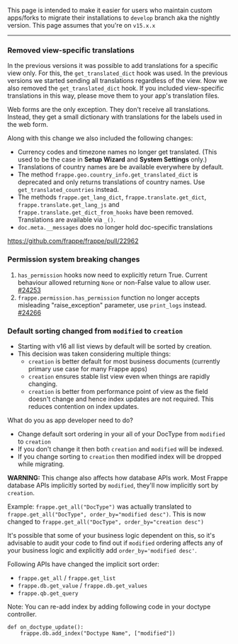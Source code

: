 This page is intended to make it easier for users who maintain custom apps/forks to migrate their installations to `develop` branch aka the nightly version. This page assumes that you're on `v15.x.x`

---

### Removed view-specific translations

In the previous versions it was possible to add translations for a specific view only. For this, the `get_translated_dict` hook was used. In the previous versions we started sending all translations regardless of the view. Now we also removed the `get_translated_dict` hook. If you included view-specific translations in this way, please move them to your app's translation files.

Web forms are the only exception. They don't receive all translations. Instead, they get a small dictionary with translations for the labels used in the web form.

Along with this change we also included the following changes:

- Currency codes and timezone names no longer get translated. (This used to be the case in **Setup Wizard** and **System Settings** only.)
- Translations of country names are be available everywhere by default. 
- The method `frappe.geo.country_info.get_translated_dict` is deprecated and only returns translations of country names. Use `get_translated_countries` instead.
- The methods `frappe.get_lang_dict`, `frappe.translate.get_dict`, `frappe.translate.get_lang_js` and `frappe.translate.get_dict_from_hooks` have been removed. Translations are available via `_()`.
- `doc.meta.__messages` does no longer hold doc-specific translations

https://github.com/frappe/frappe/pull/22962


### Permission system breaking changes

1. `has_permission` hooks now need to explicitly return True. Current behaviour allowed returning `None` or non-False value to allow user. [#24253](https://github.com/frappe/frappe/pull/24253)
2. `frappe.permission.has_permission` function no longer accepts misleading "raise_exception" parameter, use `print_logs` instead. [#24266](https://github.com/frappe/frappe/pull/24266)


### Default sorting changed from `modified` to `creation`

- Starting with v16 all list views by default will be sorted by creation.
- This decision was taken considering multiple things:
    - `creation` is better default for most business documents (currently primary use case for many Frappe apps)
    - `creation` ensures stable list view even when things are rapidly changing. 
    - `creation` is better from performance point of view as the field doesn't change and hence index updates are not required. This reduces contention on index updates.


What do you as app developer need to do?
- Change default sort ordering in your all of your DocType from `modified` to `creation`
- If you don't change it then both `creation` and `modified` will be indexed. 
- If you change sorting to `creation` then modified index will be dropped while migrating. 


**WARNING:** This change also affects how database APIs work. Most Frappe database APIs implicitly sorted by `modified`, they'll now implicitly sort by `creation`. 

Example: `frappe.get_all("DocType")` was actually translated to `frappe.get_all("DocType", order_by="modified desc")`. This is now changed to `frappe.get_all("DocType", order_by="creation desc")`

It's possible that some of your business logic dependent on this, so it's advisable to audit your code to find out if `modified` ordering affects any of your business logic and explicitly add `order_by='modified desc'`.

Following APIs have changed the implicit sort order:

- `frappe.get_all` / `frappe.get_list`
- `frappe.db.get_value` / `frappe.db.get_values`
- `frappe.qb.get_query`

Note: You can re-add index by adding following code in your doctype controller. 

```
def on_doctype_update():
    frappe.db.add_index("Doctype Name", ["modified"])
```

